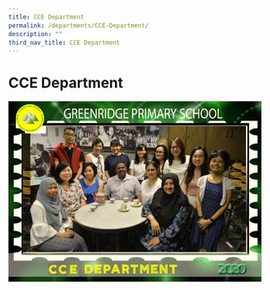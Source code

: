 ```yaml
---
title: CCE Department
permalink: /departments/CCE-Department/
description: ""
third_nav_title: CCE Department
---
```

# CCE Department

![](/images/Departments/CCE%20Department/CCE.jpg)
